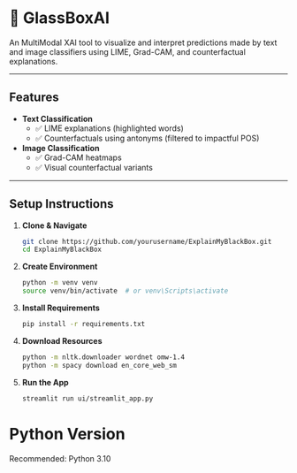 

# 🧠 GlassBoxAI

An MultiModal XAI tool to visualize and interpret predictions made by text and image classifiers using LIME, Grad-CAM, and counterfactual explanations.

---

## Features

- **Text Classification**
  - ✅ LIME explanations (highlighted words)
  - ✅ Counterfactuals using antonyms (filtered to impactful POS)
- **Image Classification**
  - ✅ Grad-CAM heatmaps
  - ✅ Visual counterfactual variants

---

## Setup Instructions

1. **Clone & Navigate**
   ```bash
   git clone https://github.com/yourusername/ExplainMyBlackBox.git
   cd ExplainMyBlackBox
    ```
2. **Create Environment**
    ```bash
    python -m venv venv
    source venv/bin/activate  # or venv\Scripts\activate
    ```

3. **Install Requirements**
    ```bash
    pip install -r requirements.txt
    ```

4. **Download Resources**
    ```bash
    python -m nltk.downloader wordnet omw-1.4
    python -m spacy download en_core_web_sm
    ```

5. **Run the App**
    ```bash
    streamlit run ui/streamlit_app.py
    ```

# Python Version
Recommended: Python 3.10